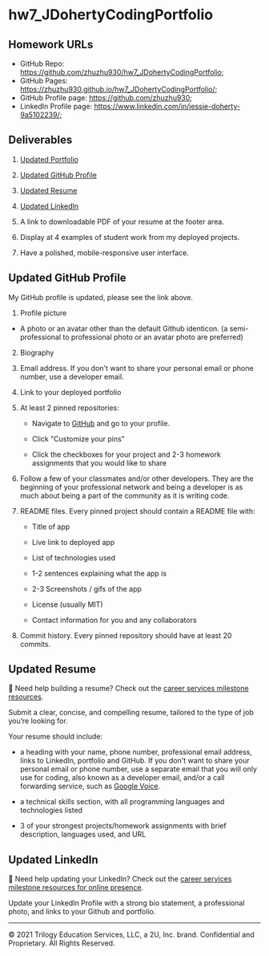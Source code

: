 # hw7_JDohertyCodingPortfolio

## Homework URLs

- GitHub Repo: https://github.com/zhuzhu930/hw7_JDohertyCodingPortfolio;
- GitHub Pages: https://zhuzhu930.github.io/hw7_JDohertyCodingPortfolio/;
- GitHub Profile page: https://github.com/zhuzhu930;
- LinkedIn Profile page: https://www.linkedin.com/in/jessie-doherty-9a5102239/;

## Deliverables

1. [Updated Portfolio](https://zhuzhu930.github.io/hw7_JDohertyCodingPortfolio/)

2. [Updated GitHub Profile](https://github.com/zhuzhu930)

3. [Updated Resume](resumé.html)

4. [Updated LinkedIn](https://www.linkedin.com/in/jessie-doherty-9a5102239/)

5. A link to downloadable PDF of your resume at the footer area.

6. Display at 4 examples of student work from my deployed projects.

7. Have a polished, mobile-responsive user interface.

## Updated GitHub Profile

My GitHub profile is updated, please see the link above.

1. Profile picture

- A photo or an avatar other than the default Github identicon. (a semi-professional to professional photo or an avatar photo are preferred)

2. Biography

3. Email address. If you don't want to share your personal email or phone number, use a developer email.

4. Link to your deployed portfolio

5. At least 2 pinned repositories:

   - Navigate to [GitHub](https://github.com/) and go to your profile.

   - Click "Customize your pins"

   - Click the checkboxes for your project and 2-3 homework assignments that you would like to share

6. Follow a few of your classmates and/or other developers. They are the beginning of your professional network and being a developer is as much about being a part of the community as it is writing code.

7. README files. Every pinned project should contain a README file with:

   - Title of app

   - Live link to deployed app

   - List of technologies used

   - 1-2 sentences explaining what the app is

   - 2-3 Screenshots / gifs of the app

   - License (usually MIT)

   - Contact information for you and any collaborators

8. Commit history. Every pinned repository should have at least 20 commits.

## Updated Resume

💁 Need help building a resume? Check out the [career services milestone resources](https://mycareerspot.org/resume).

Submit a clear, concise, and compelling resume, tailored to the type of job you’re looking for.

Your resume should include:

- a heading with your name, phone number, professional email address, links to LinkedIn, portfolio and GitHub. If you don't want to share your personal email or phone number, use a separate email that you will only use for coding, also known as a developer email, and/or a call forwarding service, such as [Google Voice](https://voice.google.com/).

- a technical skills section, with all programming languages and technologies listed

- 3 of your strongest projects/homework assignments with brief description, languages used, and URL

## Updated LinkedIn

💁 Need help updating your LinkedIn? Check out the [career services milestone resources for online presence](https://mycareerspot.org/onlinepresence).

Update your LinkedIn Profile with a strong bio statement, a professional photo, and links to your Github and portfolio.

---

© 2021 Trilogy Education Services, LLC, a 2U, Inc. brand. Confidential and Proprietary. All Rights Reserved.

